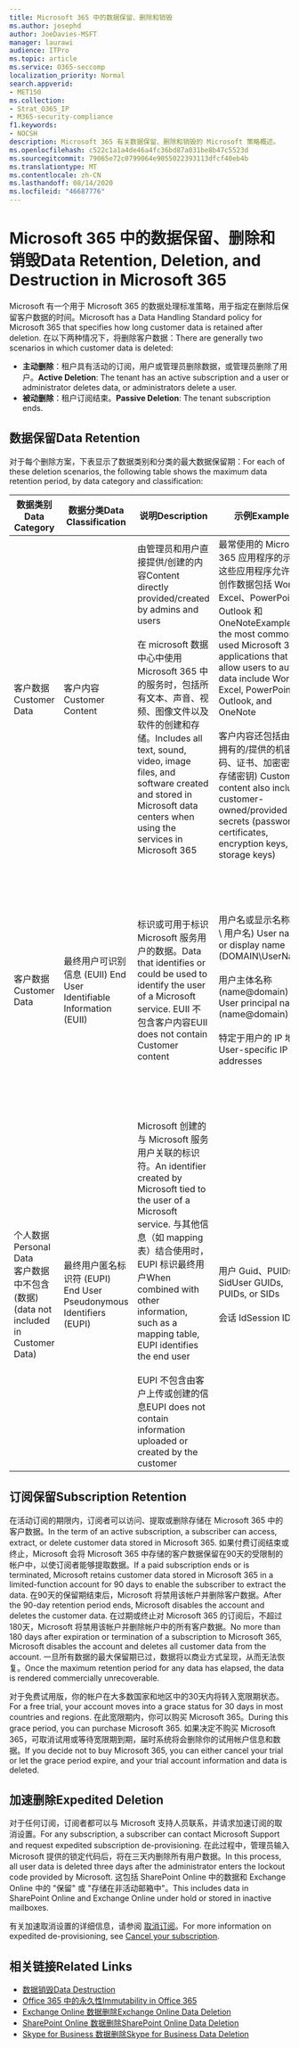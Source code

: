 ```yaml
---
title: Microsoft 365 中的数据保留、删除和销毁
ms.author: josephd
author: JoeDavies-MSFT
manager: laurawi
audience: ITPro
ms.topic: article
ms.service: O365-seccomp
localization_priority: Normal
search.appverid:
- MET150
ms.collection:
- Strat_O365_IP
- M365-security-compliance
f1.keywords:
- NOCSH
description: Microsoft 365 有关数据保留、删除和销毁的 Microsoft 策略概述。
ms.openlocfilehash: c522c1a1a4de46a4fc36bd87a031be8b47c5523d
ms.sourcegitcommit: 79065e72c0799064e9055022393113dfcf40eb4b
ms.translationtype: MT
ms.contentlocale: zh-CN
ms.lasthandoff: 08/14/2020
ms.locfileid: "46687776"
---
```

# <a name="data-retention-deletion-and-destruction-in-microsoft-365"></a><span data-ttu-id="6a955-103">Microsoft 365 中的数据保留、删除和销毁</span><span class="sxs-lookup"><span data-stu-id="6a955-103">Data Retention, Deletion, and Destruction in Microsoft 365</span></span>

<span data-ttu-id="6a955-104">Microsoft 有一个用于 Microsoft 365 的数据处理标准策略，用于指定在删除后保留客户数据的时间。</span><span class="sxs-lookup"><span data-stu-id="6a955-104">Microsoft has a Data Handling Standard policy for Microsoft 365 that specifies how long customer data is retained after deletion.</span></span> <span data-ttu-id="6a955-105">在以下两种情况下，将删除客户数据：</span><span class="sxs-lookup"><span data-stu-id="6a955-105">There are generally two scenarios in which customer data is deleted:</span></span>

- <span data-ttu-id="6a955-106">**主动删除**：租户具有活动的订阅，用户或管理员删除数据，或管理员删除了用户。</span><span class="sxs-lookup"><span data-stu-id="6a955-106">**Active Deletion**: The tenant has an active subscription and a user or administrator deletes data, or administrators delete a user.</span></span>
- <span data-ttu-id="6a955-107">**被动删除**：租户订阅结束。</span><span class="sxs-lookup"><span data-stu-id="6a955-107">**Passive Deletion**: The tenant subscription ends.</span></span>

## <a name="data-retention"></a><span data-ttu-id="6a955-108">数据保留</span><span class="sxs-lookup"><span data-stu-id="6a955-108">Data Retention</span></span>

<span data-ttu-id="6a955-109">对于每个删除方案，下表显示了数据类别和分类的最大数据保留期：</span><span class="sxs-lookup"><span data-stu-id="6a955-109">For each of these deletion scenarios, the following table shows the maximum data retention period, by data category and classification:</span></span>

| <span data-ttu-id="6a955-110">数据类别</span><span class="sxs-lookup"><span data-stu-id="6a955-110">Data Category</span></span> | <span data-ttu-id="6a955-111">数据分类</span><span class="sxs-lookup"><span data-stu-id="6a955-111">Data Classification</span></span> | <span data-ttu-id="6a955-112">说明</span><span class="sxs-lookup"><span data-stu-id="6a955-112">Description</span></span> | <span data-ttu-id="6a955-113">示例</span><span class="sxs-lookup"><span data-stu-id="6a955-113">Examples</span></span> | <span data-ttu-id="6a955-114">保留期</span><span class="sxs-lookup"><span data-stu-id="6a955-114">Retention Period</span></span> |
|-----------------|-----------------|-----------------|----------------------------------|-------------------------------|
| <span data-ttu-id="6a955-115">客户数据</span><span class="sxs-lookup"><span data-stu-id="6a955-115">Customer Data</span></span> | <span data-ttu-id="6a955-116">客户内容</span><span class="sxs-lookup"><span data-stu-id="6a955-116">Customer Content</span></span>| <span data-ttu-id="6a955-117">由管理员和用户直接提供/创建的内容</span><span class="sxs-lookup"><span data-stu-id="6a955-117">Content directly provided/created by admins and users</span></span> <br><br> <span data-ttu-id="6a955-118">在 microsoft 数据中心中使用 Microsoft 365 中的服务时，包括所有文本、声音、视频、图像文件以及软件的创建和存储。</span><span class="sxs-lookup"><span data-stu-id="6a955-118">Includes all text, sound, video, image files, and software created and stored in Microsoft data centers when using the services in Microsoft 365</span></span> | <span data-ttu-id="6a955-119">最常使用的 Microsoft 365 应用程序的示例，这些应用程序允许用户创作数据包括 Word、Excel、PowerPoint、Outlook 和 OneNote</span><span class="sxs-lookup"><span data-stu-id="6a955-119">Examples of the most commonly used Microsoft 365 applications that allow users to author data include Word, Excel, PowerPoint, Outlook, and OneNote</span></span> <br><br> <span data-ttu-id="6a955-120">客户内容还包括由客户拥有的/提供的机密 (密码、证书、加密密钥、存储密钥) </span><span class="sxs-lookup"><span data-stu-id="6a955-120">Customer content also includes customer-owned/provided secrets (passwords, certificates, encryption keys, storage keys)</span></span> | <span data-ttu-id="6a955-121">**主动删除方案：** 最多30天</span><span class="sxs-lookup"><span data-stu-id="6a955-121">**Active Deletion Scenario:** at most 30 days</span></span> <br><br> <span data-ttu-id="6a955-122">**被动删除方案：** 最多180天</span><span class="sxs-lookup"><span data-stu-id="6a955-122">**Passive Deletion Scenario:** at most 180 days</span></span> |
| <span data-ttu-id="6a955-123">客户数据</span><span class="sxs-lookup"><span data-stu-id="6a955-123">Customer Data</span></span> | <span data-ttu-id="6a955-124">最终用户可识别信息 (EUII) </span><span class="sxs-lookup"><span data-stu-id="6a955-124">End User Identifiable Information (EUII)</span></span> | <span data-ttu-id="6a955-125">标识或可用于标识 Microsoft 服务用户的数据。</span><span class="sxs-lookup"><span data-stu-id="6a955-125">Data that identifies or could be used to identify the user of a Microsoft service.</span></span> <span data-ttu-id="6a955-126">EUII 不包含客户内容</span><span class="sxs-lookup"><span data-stu-id="6a955-126">EUII does not contain Customer content</span></span> | <span data-ttu-id="6a955-127">用户名或显示名称 (域 \ 用户名) </span><span class="sxs-lookup"><span data-stu-id="6a955-127">User name or display name (DOMAIN\UserName)</span></span> <br><br> <span data-ttu-id="6a955-128">用户主体名称 (name@domain) </span><span class="sxs-lookup"><span data-stu-id="6a955-128">User principal name (name@domain)</span></span> <br><br>  <span data-ttu-id="6a955-129">特定于用户的 IP 地址</span><span class="sxs-lookup"><span data-stu-id="6a955-129">User-specific IP addresses</span></span> | <span data-ttu-id="6a955-130">**主动删除方案：** 最多180天 (仅租户管理员操作) </span><span class="sxs-lookup"><span data-stu-id="6a955-130">**Active Deletion Scenario:** at most 180 days (only a tenant administrator action)</span></span> <br><br> <span data-ttu-id="6a955-131">**被动删除方案：** 最多180天</span><span class="sxs-lookup"><span data-stu-id="6a955-131">**Passive Deletion Scenario:** at most 180 days</span></span> |
| <span data-ttu-id="6a955-132">个人数据</span><span class="sxs-lookup"><span data-stu-id="6a955-132">Personal Data</span></span> <br> <span data-ttu-id="6a955-133">客户数据中不包含 (数据) </span><span class="sxs-lookup"><span data-stu-id="6a955-133">(data not included in Customer Data)</span></span> | <span data-ttu-id="6a955-134">最终用户匿名标识符 (EUPI) </span><span class="sxs-lookup"><span data-stu-id="6a955-134">End User Pseudonymous Identifiers (EUPI)</span></span> | <span data-ttu-id="6a955-135">Microsoft 创建的与 Microsoft 服务用户关联的标识符。</span><span class="sxs-lookup"><span data-stu-id="6a955-135">An identifier created by Microsoft tied to the user of a Microsoft service.</span></span> <span data-ttu-id="6a955-136">与其他信息（如 mapping 表）结合使用时，EUPI 标识最终用户</span><span class="sxs-lookup"><span data-stu-id="6a955-136">When combined with other information, such as a mapping table, EUPI identifies the end user</span></span> <br><br> <span data-ttu-id="6a955-137">EUPI 不包含由客户上传或创建的信息</span><span class="sxs-lookup"><span data-stu-id="6a955-137">EUPI does not contain information uploaded or created by the customer</span></span> | <span data-ttu-id="6a955-138">用户 Guid、PUIDs 或 Sid</span><span class="sxs-lookup"><span data-stu-id="6a955-138">User GUIDs, PUIDs, or SIDs</span></span> <br><br> <span data-ttu-id="6a955-139">会话 Id</span><span class="sxs-lookup"><span data-stu-id="6a955-139">Session IDs</span></span> | <span data-ttu-id="6a955-140">**主动删除方案：** 最多30天</span><span class="sxs-lookup"><span data-stu-id="6a955-140">**Active Deletion Scenario:** at most 30 days</span></span> <br><br> <span data-ttu-id="6a955-141">**被动删除方案：** 最多180天</span><span class="sxs-lookup"><span data-stu-id="6a955-141">**Passive Deletion Scenario:** at most 180 days</span></span> |

## <a name="subscription-retention"></a><span data-ttu-id="6a955-142">订阅保留</span><span class="sxs-lookup"><span data-stu-id="6a955-142">Subscription Retention</span></span>

<span data-ttu-id="6a955-143">在活动订阅的期限内，订阅者可以访问、提取或删除存储在 Microsoft 365 中的客户数据。</span><span class="sxs-lookup"><span data-stu-id="6a955-143">In the term of an active subscription, a subscriber can access, extract, or delete customer data stored in Microsoft 365.</span></span> <span data-ttu-id="6a955-144">如果付费订阅结束或终止，Microsoft 会将 Microsoft 365 中存储的客户数据保留在90天的受限制的帐户中，以使订阅者能够提取数据。</span><span class="sxs-lookup"><span data-stu-id="6a955-144">If a paid subscription ends or is terminated, Microsoft retains customer data stored in Microsoft 365 in a limited-function account for 90 days to enable the subscriber to extract the data.</span></span> <span data-ttu-id="6a955-145">在90天的保留期结束后，Microsoft 将禁用该帐户并删除客户数据。</span><span class="sxs-lookup"><span data-stu-id="6a955-145">After the 90-day retention period ends, Microsoft disables the account and deletes the customer data.</span></span> <span data-ttu-id="6a955-146">在过期或终止对 Microsoft 365 的订阅后，不超过180天，Microsoft 将禁用该帐户并删除帐户中的所有客户数据。</span><span class="sxs-lookup"><span data-stu-id="6a955-146">No more than 180 days after expiration or termination of a subscription to Microsoft 365, Microsoft disables the account and deletes all customer data from the account.</span></span> <span data-ttu-id="6a955-147">一旦所有数据的最大保留期已过，数据将以商业方式呈现，从而无法恢复。</span><span class="sxs-lookup"><span data-stu-id="6a955-147">Once the maximum retention period for any data has elapsed, the data is rendered commercially unrecoverable.</span></span>

<span data-ttu-id="6a955-148">对于免费试用版，你的帐户在大多数国家和地区中的30天内将转入宽限期状态。</span><span class="sxs-lookup"><span data-stu-id="6a955-148">For a free trial, your account moves into a grace status for 30 days in most countries and regions.</span></span> <span data-ttu-id="6a955-149">在此宽限期内，你可以购买 Microsoft 365。</span><span class="sxs-lookup"><span data-stu-id="6a955-149">During this grace period, you can purchase Microsoft 365.</span></span> <span data-ttu-id="6a955-150">如果决定不购买 Microsoft 365，可取消试用或等待宽限期到期，届时系统将会删除你的试用帐户信息和数据。</span><span class="sxs-lookup"><span data-stu-id="6a955-150">If you decide not to buy Microsoft 365, you can either cancel your trial or let the grace period expire, and your trial account information and data is deleted.</span></span>

## <a name="expedited-deletion"></a><span data-ttu-id="6a955-151">加速删除</span><span class="sxs-lookup"><span data-stu-id="6a955-151">Expedited Deletion</span></span>

<span data-ttu-id="6a955-152">对于任何订阅，订阅者都可以与 Microsoft 支持人员联系，并请求加速订阅的取消设置。</span><span class="sxs-lookup"><span data-stu-id="6a955-152">For any subscription, a subscriber can contact Microsoft Support and request expedited subscription de-provisioning.</span></span> <span data-ttu-id="6a955-153">在此过程中，管理员输入 Microsoft 提供的锁定代码后，将在三天内删除所有用户数据。</span><span class="sxs-lookup"><span data-stu-id="6a955-153">In this process, all user data is deleted three days after the administrator enters the lockout code provided by Microsoft.</span></span> <span data-ttu-id="6a955-154">这包括 SharePoint Online 中的数据和 Exchange Online 中的 "保留" 或 "存储在非活动邮箱中"。</span><span class="sxs-lookup"><span data-stu-id="6a955-154">This includes data in SharePoint Online and Exchange Online under hold or stored in inactive mailboxes.</span></span>

<span data-ttu-id="6a955-155">有关加速取消设置的详细信息，请参阅 [取消订阅](https://docs.microsoft.com/microsoft-365/commerce/subscriptions/cancel-your-subscription)。</span><span class="sxs-lookup"><span data-stu-id="6a955-155">For more information on expedited de-provisioning, see [Cancel your subscription](https://docs.microsoft.com/microsoft-365/commerce/subscriptions/cancel-your-subscription).</span></span>

## <a name="related-links"></a><span data-ttu-id="6a955-156">相关链接</span><span class="sxs-lookup"><span data-stu-id="6a955-156">Related Links</span></span>

- [<span data-ttu-id="6a955-157">数据销毁</span><span class="sxs-lookup"><span data-stu-id="6a955-157">Data Destruction</span></span>](microsoft-365-data-destruction.md)
- [<span data-ttu-id="6a955-158">Office 365 中的永久性</span><span class="sxs-lookup"><span data-stu-id="6a955-158">Immutability in Office 365</span></span>](microsoft-365-data-immutability.md)
- [<span data-ttu-id="6a955-159">Exchange Online 数据删除</span><span class="sxs-lookup"><span data-stu-id="6a955-159">Exchange Online Data Deletion</span></span>](microsoft-365-exchange-online-data-deletion.md)
- [<span data-ttu-id="6a955-160">SharePoint Online 数据删除</span><span class="sxs-lookup"><span data-stu-id="6a955-160">SharePoint Online Data Deletion</span></span>](microsoft-365-sharepoint-online-data-deletion.md)
- [<span data-ttu-id="6a955-161">Skype for Business 数据删除</span><span class="sxs-lookup"><span data-stu-id="6a955-161">Skype for Business Data Deletion</span></span>](microsoft-365-skype-data-deletion.md)
